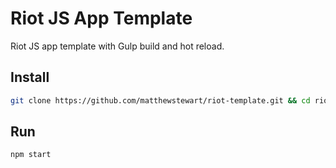 # Riot JS App Template
Riot JS app template with Gulp build and hot reload.

## Install
```bash
git clone https://github.com/matthewstewart/riot-template.git && cd riot-template && npm install
```

## Run
```bash
npm start
```
